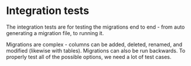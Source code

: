 # Integration tests

The integration tests are for testing the migrations end to end - from auto generating a migration file, to running it.

Migrations are complex - columns can be added, deleted, renamed, and modified (likewise with tables). Migrations can also be run backwards. To properly test all of the possible options, we need a lot of test cases.
